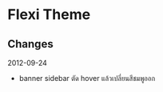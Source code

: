 Flexi Theme
===========

Changes
-------------
2012-09-24
-	banner sidebar ตัด hover แล้วเปลี่ยนสีชมพูออก
